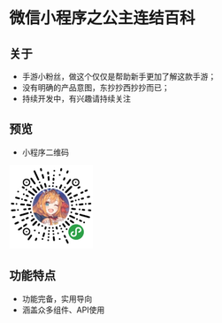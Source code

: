 # 微信小程序之公主连结百科 #

## 关于 ##

* 手游小粉丝，做这个仅仅是帮助新手更加了解这款手游；
* 没有明确的产品意图，东抄抄西抄抄而已；
* 持续开发中，有兴趣请持续关注

## 预览 ##

* 小程序二维码

<p>
    <img src="./files/code.jpg" alt="小程序二维码" width="30%">
</p>

## 功能特点 ##

* 功能完备，实用导向
* 涵盖众多组件、API使用





